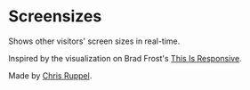 # Screensizes

Shows other visitors' screen sizes in real-time.

Inspired by the visualization on Brad Frost's [This Is Responsive](http://bradfrost.github.io/this-is-responsive/).

Made by [Chris Ruppel](http://chrisruppel.com).

